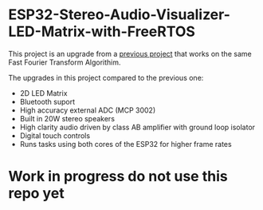 # ESP32-Stereo-Audio-Visualizer-LED-Matrix-with-FreeRTOS
This project is an upgrade from a [previous project](https://www.hackster.io/chef_jeff69/esp32-stereo-audio-spectrum-visualizer-with-amplifier-47bbff) that works on the same Fast Fourier Transform Algorithim. 

The upgrades in this project compared to the previous one:
- 2D LED Matrix
- Bluetooth suport
- High accuracy external ADC (MCP 3002)
- Built in 20W stereo speakers 
- High clarity audio driven by class AB amplifier with ground loop isolator
- Digital touch controls
- Runs tasks using both cores of the ESP32 for higher frame rates

# Work in progress do not use this repo yet
